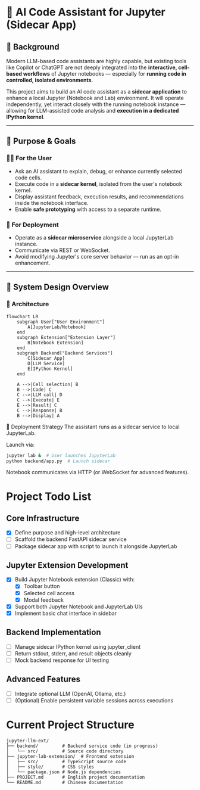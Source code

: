 # 🧠 AI Code Assistant for Jupyter (Sidecar App)

## 📌 Background

Modern LLM-based code assistants are highly capable, but existing tools like Copilot or ChatGPT are not deeply integrated into the **interactive, cell-based workflows** of Jupyter notebooks — especially for **running code in controlled, isolated environments**.

This project aims to build an AI code assistant as a **sidecar application** to enhance a local Jupyter (Notebook and Lab) environment. It will operate independently, yet interact closely with the running notebook instance — allowing for LLM-assisted code analysis and **execution in a dedicated IPython kernel**.

---

## 🎯 Purpose & Goals

### 👨‍💻 For the User
- Ask an AI assistant to explain, debug, or enhance currently selected code cells.
- Execute code in a **sidecar kernel**, isolated from the user's notebook kernel.
- Display assistant feedback, execution results, and recommendations inside the notebook interface.
- Enable **safe prototyping** with access to a separate runtime.

### 🔐 For Deployment
- Operate as a **sidecar microservice** alongside a local JupyterLab instance.
- Communicate via REST or WebSocket.
- Avoid modifying Jupyter's core server behavior — run as an opt-in enhancement.

---

## 🧩 System Design Overview

### 📐 Architecture

```mermaid
flowchart LR
    subgraph User["User Environment"]
        A[JupyterLab/Notebook]
    end
    subgraph Extension["Extension Layer"]
        B[Notebook Extension]
    end
    subgraph Backend["Backend Services"]
        C[Sidecar App]
        D[LLM Service]
        E[IPython Kernel]
    end
    
    A -->|Cell selection| B
    B -->|Code| C
    C -->|LLM call| D
    C -->|Execute| E
    E -->|Result| C
    C -->|Response| B
    B -->|Display| A
```

🧳 Deployment Strategy
The assistant runs as a sidecar service to local JupyterLab.

Launch via:

```bash
jupyter lab &  # User launches JupyterLab
python backend/app.py  # Launch sidecar

```

Notebook communicates via HTTP (or WebSocket for advanced features).

# Project Todo List

## Core Infrastructure
- [x] Define purpose and high-level architecture
- [ ] Scaffold the backend FastAPI sidecar service
- [ ] Package sidecar app with script to launch it alongside JupyterLab

## Jupyter Extension Development
- [x] Build Jupyter Notebook extension (Classic) with:
  - [x] Toolbar button
  - [x] Selected cell access
  - [x] Modal feedback
- [x] Support both Jupyter Notebook and JupyterLab UIs
- [x] Implement basic chat interface in sidebar

## Backend Implementation
- [ ] Manage sidecar IPython kernel using jupyter_client
- [ ] Return stdout, stderr, and result objects cleanly
- [ ] Mock backend response for UI testing

## Advanced Features
- [ ] Integrate optional LLM (OpenAI, Ollama, etc.)
- [ ] (Optional) Enable persistent variable sessions across executions

# Current Project Structure
```
jupyter-llm-ext/
├── backend/         # Backend service code (in progress)
│   └── src/         # Source code directory
├── jupyter-lab-extension/  # Frontend extension
│   ├── src/         # TypeScript source code
│   ├── style/       # CSS styles
│   └── package.json # Node.js dependencies
├── PROJECT.md       # English project documentation
└── README.md        # Chinese documentation
```

